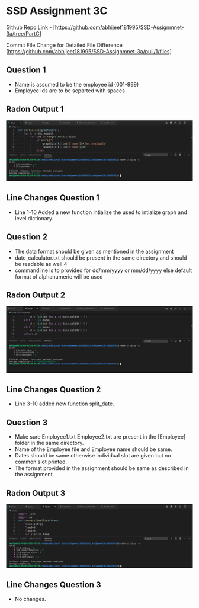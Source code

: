 # SSD Assignment 3C

Github Repo Link - [https://github.com/abhijeet181995/SSD-Assignmnet-3a/tree/PartC]

Commit File Change for Detailed File Difference [https://github.com/abhijeet181995/SSD-Assignmnet-3a/pull/1/files]

## Question 1

- Name is assumed to be the employee id (001-999)
- Employee Ids are to be separted with spaces

## Radon Output 1

![Q1.png](Q1.png)

## Line Changes Question 1

- Line 1-10 Added a new function intialize the used to intialize graph and level dictionary.

## Question 2

- The data format should be given as mentioned in the assignment
- date_calculator.txt should be present in the same directory and should be readable as well.4
- commandline is to provided for dd/mm/yyyy or mm/dd/yyyy else default format of alphanumeric will be used

## Radon Output 2

![Q2.png](Q2.png)

## Line Changes Question 2

- Line 3-10 added new function split_date.

## Question 3

- Make sure Employee1.txt Employee2.txt are present in the [Employee] folder in the same directory.
- Name of the Employee file and Employee name should be same.
- Dates should be same otherwise individual slot are given but no common slot printed.
- The format provided in the assignment should be same as described in the assignment

## Radon Output 3

![Q3.png](Q3.png)

## Line Changes Question 3

- No changes.
